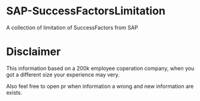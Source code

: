 # SAP-SuccessFactorsLimitation

A collection of limitation of SuccessFactors from SAP

# Disclaimer

This information based on a 200k employee coperation company,
when you got a different size your experience may very.

Also feel free to open pr when information a wrong and new information are exists.
